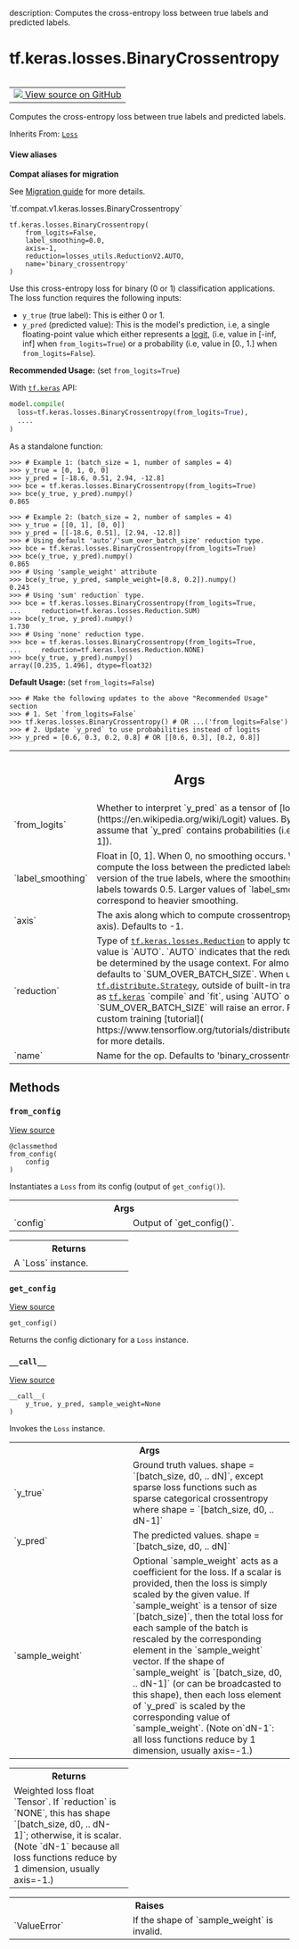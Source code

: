 description: Computes the cross-entropy loss between true labels and predicted labels.

<div itemscope itemtype="http://developers.google.com/ReferenceObject">
<meta itemprop="name" content="tf.keras.losses.BinaryCrossentropy" />
<meta itemprop="path" content="Stable" />
<meta itemprop="property" content="__call__"/>
<meta itemprop="property" content="__init__"/>
<meta itemprop="property" content="from_config"/>
<meta itemprop="property" content="get_config"/>
</div>

# tf.keras.losses.BinaryCrossentropy

<!-- Insert buttons and diff -->

<table class="tfo-notebook-buttons tfo-api nocontent" align="left">
<td>
  <a target="_blank" href="https://github.com/keras-team/keras/tree/v2.9.0/keras/losses.py#L496-L596">
    <img src="https://www.tensorflow.org/images/GitHub-Mark-32px.png" />
    View source on GitHub
  </a>
</td>
</table>



Computes the cross-entropy loss between true labels and predicted labels.

Inherits From: [`Loss`](../../../tf/keras/losses/Loss.md)

<section class="expandable">
  <h4 class="showalways">View aliases</h4>
  <p>
<b>Compat aliases for migration</b>
<p>See
<a href="https://www.tensorflow.org/guide/migrate">Migration guide</a> for
more details.</p>
<p>`tf.compat.v1.keras.losses.BinaryCrossentropy`</p>
</p>
</section>

<pre class="devsite-click-to-copy prettyprint lang-py tfo-signature-link">
<code>tf.keras.losses.BinaryCrossentropy(
    from_logits=False,
    label_smoothing=0.0,
    axis=-1,
    reduction=losses_utils.ReductionV2.AUTO,
    name=&#x27;binary_crossentropy&#x27;
)
</code></pre>



<!-- Placeholder for "Used in" -->

Use this cross-entropy loss for binary (0 or 1) classification applications.
The loss function requires the following inputs:

- `y_true` (true label): This is either 0 or 1.
- `y_pred` (predicted value): This is the model's prediction, i.e, a single
  floating-point value which either represents a
  [logit](https://en.wikipedia.org/wiki/Logit), (i.e, value in [-inf, inf]
  when `from_logits=True`) or a probability (i.e, value in [0., 1.] when
  `from_logits=False`).

**Recommended Usage:** (set `from_logits=True`)

With <a href="../../../tf/keras.md"><code>tf.keras</code></a> API:

```python
model.compile(
  loss=tf.keras.losses.BinaryCrossentropy(from_logits=True),
  ....
)
```

As a standalone function:

```
>>> # Example 1: (batch_size = 1, number of samples = 4)
>>> y_true = [0, 1, 0, 0]
>>> y_pred = [-18.6, 0.51, 2.94, -12.8]
>>> bce = tf.keras.losses.BinaryCrossentropy(from_logits=True)
>>> bce(y_true, y_pred).numpy()
0.865
```

```
>>> # Example 2: (batch_size = 2, number of samples = 4)
>>> y_true = [[0, 1], [0, 0]]
>>> y_pred = [[-18.6, 0.51], [2.94, -12.8]]
>>> # Using default 'auto'/'sum_over_batch_size' reduction type.
>>> bce = tf.keras.losses.BinaryCrossentropy(from_logits=True)
>>> bce(y_true, y_pred).numpy()
0.865
>>> # Using 'sample_weight' attribute
>>> bce(y_true, y_pred, sample_weight=[0.8, 0.2]).numpy()
0.243
>>> # Using 'sum' reduction` type.
>>> bce = tf.keras.losses.BinaryCrossentropy(from_logits=True,
...     reduction=tf.keras.losses.Reduction.SUM)
>>> bce(y_true, y_pred).numpy()
1.730
>>> # Using 'none' reduction type.
>>> bce = tf.keras.losses.BinaryCrossentropy(from_logits=True,
...     reduction=tf.keras.losses.Reduction.NONE)
>>> bce(y_true, y_pred).numpy()
array([0.235, 1.496], dtype=float32)
```

**Default Usage:** (set `from_logits=False`)

```
>>> # Make the following updates to the above "Recommended Usage" section
>>> # 1. Set `from_logits=False`
>>> tf.keras.losses.BinaryCrossentropy() # OR ...('from_logits=False')
>>> # 2. Update `y_pred` to use probabilities instead of logits
>>> y_pred = [0.6, 0.3, 0.2, 0.8] # OR [[0.6, 0.3], [0.2, 0.8]]
```

<!-- Tabular view -->
 <table class="responsive fixed orange">
<colgroup><col width="214px"><col></colgroup>
<tr><th colspan="2"><h2 class="add-link">Args</h2></th></tr>

<tr>
<td>
`from_logits`
</td>
<td>
Whether to interpret `y_pred` as a tensor of
[logit](https://en.wikipedia.org/wiki/Logit) values. By default, we
  assume that `y_pred` contains probabilities (i.e., values in [0, 1]).
</td>
</tr><tr>
<td>
`label_smoothing`
</td>
<td>
Float in [0, 1]. When 0, no smoothing occurs. When > 0,
we compute the loss between the predicted labels and a smoothed version
of the true labels, where the smoothing squeezes the labels towards 0.5.
Larger values of `label_smoothing` correspond to heavier smoothing.
</td>
</tr><tr>
<td>
`axis`
</td>
<td>
The axis along which to compute crossentropy (the features axis).
Defaults to -1.
</td>
</tr><tr>
<td>
`reduction`
</td>
<td>
Type of <a href="../../../tf/keras/losses/Reduction.md"><code>tf.keras.losses.Reduction</code></a> to apply to
loss. Default value is `AUTO`. `AUTO` indicates that the reduction
option will be determined by the usage context. For almost all cases
this defaults to `SUM_OVER_BATCH_SIZE`. When used with
<a href="../../../tf/distribute/Strategy.md"><code>tf.distribute.Strategy</code></a>, outside of built-in training loops such as
<a href="../../../tf/keras.md"><code>tf.keras</code></a> `compile` and `fit`, using `AUTO` or `SUM_OVER_BATCH_SIZE`
will raise an error. Please see this custom training [tutorial](
  https://www.tensorflow.org/tutorials/distribute/custom_training) for
    more details.
</td>
</tr><tr>
<td>
`name`
</td>
<td>
Name for the op. Defaults to 'binary_crossentropy'.
</td>
</tr>
</table>



## Methods

<h3 id="from_config"><code>from_config</code></h3>

<a target="_blank" class="external" href="https://github.com/keras-team/keras/tree/v2.9.0/keras/losses.py#L143-L153">View source</a>

<pre class="devsite-click-to-copy prettyprint lang-py tfo-signature-link">
<code>@classmethod</code>
<code>from_config(
    config
)
</code></pre>

Instantiates a `Loss` from its config (output of `get_config()`).


<!-- Tabular view -->
 <table class="responsive fixed orange">
<colgroup><col width="214px"><col></colgroup>
<tr><th colspan="2">Args</th></tr>

<tr>
<td>
`config`
</td>
<td>
Output of `get_config()`.
</td>
</tr>
</table>



<!-- Tabular view -->
 <table class="responsive fixed orange">
<colgroup><col width="214px"><col></colgroup>
<tr><th colspan="2">Returns</th></tr>
<tr class="alt">
<td colspan="2">
A `Loss` instance.
</td>
</tr>

</table>



<h3 id="get_config"><code>get_config</code></h3>

<a target="_blank" class="external" href="https://github.com/keras-team/keras/tree/v2.9.0/keras/losses.py#L245-L250">View source</a>

<pre class="devsite-click-to-copy prettyprint lang-py tfo-signature-link">
<code>get_config()
</code></pre>

Returns the config dictionary for a `Loss` instance.


<h3 id="__call__"><code>__call__</code></h3>

<a target="_blank" class="external" href="https://github.com/keras-team/keras/tree/v2.9.0/keras/losses.py#L104-L141">View source</a>

<pre class="devsite-click-to-copy prettyprint lang-py tfo-signature-link">
<code>__call__(
    y_true, y_pred, sample_weight=None
)
</code></pre>

Invokes the `Loss` instance.


<!-- Tabular view -->
 <table class="responsive fixed orange">
<colgroup><col width="214px"><col></colgroup>
<tr><th colspan="2">Args</th></tr>

<tr>
<td>
`y_true`
</td>
<td>
Ground truth values. shape = `[batch_size, d0, .. dN]`, except
sparse loss functions such as sparse categorical crossentropy where
shape = `[batch_size, d0, .. dN-1]`
</td>
</tr><tr>
<td>
`y_pred`
</td>
<td>
The predicted values. shape = `[batch_size, d0, .. dN]`
</td>
</tr><tr>
<td>
`sample_weight`
</td>
<td>
Optional `sample_weight` acts as a coefficient for the
loss. If a scalar is provided, then the loss is simply scaled by the
given value. If `sample_weight` is a tensor of size `[batch_size]`, then
the total loss for each sample of the batch is rescaled by the
corresponding element in the `sample_weight` vector. If the shape of
`sample_weight` is `[batch_size, d0, .. dN-1]` (or can be broadcasted to
this shape), then each loss element of `y_pred` is scaled
by the corresponding value of `sample_weight`. (Note on`dN-1`: all loss
  functions reduce by 1 dimension, usually axis=-1.)
</td>
</tr>
</table>



<!-- Tabular view -->
 <table class="responsive fixed orange">
<colgroup><col width="214px"><col></colgroup>
<tr><th colspan="2">Returns</th></tr>
<tr class="alt">
<td colspan="2">
Weighted loss float `Tensor`. If `reduction` is `NONE`, this has
shape `[batch_size, d0, .. dN-1]`; otherwise, it is scalar. (Note `dN-1`
because all loss functions reduce by 1 dimension, usually axis=-1.)
</td>
</tr>

</table>



<!-- Tabular view -->
 <table class="responsive fixed orange">
<colgroup><col width="214px"><col></colgroup>
<tr><th colspan="2">Raises</th></tr>

<tr>
<td>
`ValueError`
</td>
<td>
If the shape of `sample_weight` is invalid.
</td>
</tr>
</table>





